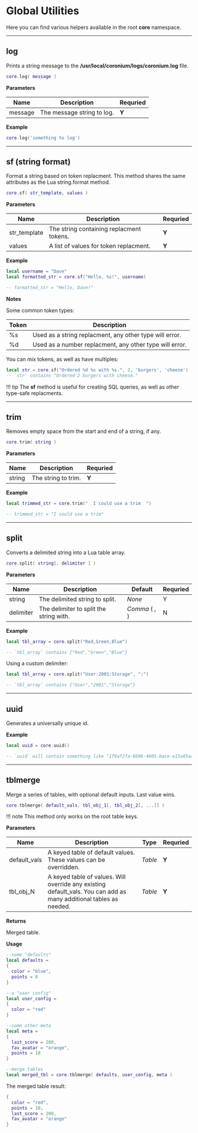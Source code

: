 # Global Utilities

Here you can find various helpers available in the root __core__ namespace.

---

## log

Prints a string message to the __/usr/local/coronium/logs/coronium.log__ file.

```lua
core.log( message )
```

__Parameters__

|Name|Description|Requried|
|----|-----------|--------|
|message|The message string to log.|__Y__|

__Example__

```lua
core.log('something to log')
```

---

## sf (string format)

Format a string based on token replacment. This method shares the same attributes as the Lua string.format method.

```lua
core.sf( str_template, values )
```

__Parameters__

|Name|Description|Requried|
|----|-----------|--------|
|str_template|The string containing replacment tokens.|__Y__|
|values|A list of values for token replacment.|__Y__|

__Example__

```lua
local username = "Dave"
local formatted_str = core.sf("Hello, %s!", username)

-- formatted_str = "Hello, Dave!"
```

__Notes__

Some common token types:

|Token|Description|
|-----|-----------|
|%s|Used as a string replacment, any other type will error.|
|%d|Used as a number replacment, any other type will error.|

You can mix tokens, as well as have multiples:

```lua
local str = core.sf("Ordered %d %s with %s.", 2, 'burgers', 'cheese')
-- `str` contains "Ordered 2 burgers with cheese."
```

!!! tip
    The __sf__ method is useful for creating SQL queries, as well as other type-safe replacments.

---

## trim

Removes empty space from the start and end of a string, if any.

```lua
core.trim( string )
```

__Parameters__

|Name|Description|Requried|
|----|-----------|--------|
|string|The string to trim.|__Y__|

__Example__

```lua
local trimmed_str = core.trim("  I could use a trim  ")

-- trimmed_str = "I could use a trim"
```

---

## split

Converts a delimited string into a Lua table array.

```lua
core.split( string[, delimiter ] )
```

__Parameters__

|Name|Description|Default|Requried|
|----|-----------|-------|--------|
|string|The delimited string to split.|_None_|Y|
|delimiter|The delimiter to split the string with.|_Comma_ ( , )|N|

__Example__

```lua
local tbl_array = core.split("Red,Green,Blue")

-- `tbl_array` contains {"Red","Green","Blue"}
```

Using a custom delimiter:

```lua
local tbl_array = core.split("User:2001:Storage", ":")

-- `tbl_array` contains {"User","2001","Storage"}
```

---

## uuid

Generates a universally unique id.

__Example__

```lua
local uuid = core.uuid()

-- `uuid` will contain something like "1f0af2fa-8b06-4605-bace-e13a85aa36d5"
```

---

## tblmerge

Merge a series of tables, with optional default inputs. Last value wins.

```lua
core.tblmerge( default_vals, tbl_obj_1[, tbl_obj_2[, ...]] )
```

!!! note
    This method only works on the root table keys.

__Parameters__

|Name|Description|Type|Requried|
|----|-----------|----|--------|
|default_vals|A keyed table of default values. These values can be overridden.|_Table_|__Y__|
|tbl_obj_N|A keyed table of values. Will override any existing default_vals. You can add as many additional tables as needed.|_Table_|__Y__|

__Returns__

Merged table.

__Usage__

```lua
--some "defaults"
local defaults =
{
  color = "blue",
  points = 0
}

--a "user config"
local user_config =
{
  color = "red"
}

--some other meta
local meta =
{
  last_score = 200,
  fav_avatar = "orange",
  points = 10
}

--merge tables
local merged_tbl = core.tblmerge( defaults, user_config, meta )
```

The merged table result:

```lua
{
  color = "red",
  points = 10,
  last_score = 200,
  fav_avatar = "orange"
}
```
